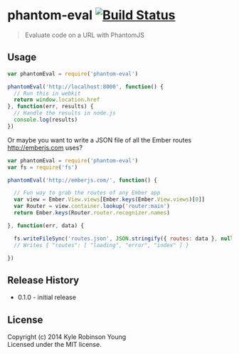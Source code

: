 # phantom-eval [![Build Status](https://travis-ci.org/shama/phantom-eval.svg)](https://travis-ci.org/shama/phantom-eval)

> Evaluate code on a URL with PhantomJS

## Usage

``` js
var phantomEval = require('phantom-eval')

phantomEval('http://localhost:8000', function() {
  // Run this in webkit
  return window.location.href
}, function(err, results) {
  // Handle the results in node.js
  console.log(results)
})
```

Or maybe you want to write a JSON file of all the Ember routes http://emberjs.com uses?

``` js
var phantomEval = require('phantom-eval')
var fs = require('fs')

phantomEval('http://emberjs.com/', function() {

  // Fun way to grab the routes of any Ember app
  var view = Ember.View.views[Ember.keys(Ember.View.views)[0]]
  var Router = view.container.lookup('router:main')
  return Ember.keys(Router.router.recognizer.names)

}, function(err, data) {

  fs.writeFileSync('routes.json', JSON.stringify({ routes: data }, null, 2))
  // Writes { "routes": [ "loading", "error", "index" ] }

})
```

## Release History

* 0.1.0 - initial release

## License
Copyright (c) 2014 Kyle Robinson Young  
Licensed under the MIT license.
